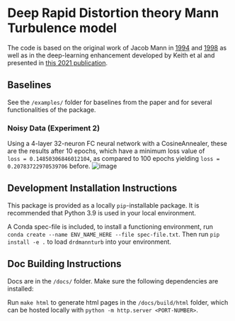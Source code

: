 # Deep Rapid Distortion theory Mann Turbulence model

The code is based on the original work of Jacob Mann in [1994](https://doi.org/10.1017/S0022112094001886) and [1998](https://doi.org/10.1016/S0266-8920(97)00036-2)
as well as in the deep-learning enhancement developed by Keith et al and presented in [this 2021 publication](https://arxiv.org/pdf/2107.11046.pdf). 

## Baselines

See the ``/examples/`` folder for baselines from the paper and for several functionalities of the package.

### Noisy Data (Experiment 2) 

Using a 4-layer 32-neuron FC neural network with a CosineAnnealer, these are the results after 10 epochs, which have a minimum loss value of  
``loss = 0.14850306846012104``, as compared to 100 epochs yielding ``loss = 0.20783722970539706`` before. 
![image](https://github.com/mjachi/WindGenerator/assets/74629347/838b8767-28c8-46cd-b349-5e2925255462)

## Development Installation Instructions 

This package is provided as a locally ``pip``-installable package. It is recommended that Python 3.9 is used in your local environment. 

A Conda spec-file is included, to install a functioning environment, run ``conda create --name ENV_NAME_HERE --file spec-file.txt``. Then run ``pip install -e .`` to load ``drdmannturb`` into your environment. 

## Doc Building Instructions 

Docs are in the ``/docs/`` folder. Make sure the following dependencies are installed:

Run ``make html`` to generate html pages in the ``/docs/build/html`` folder, which can be hosted locally with ``python -m http.server <PORT-NUMBER>``. 